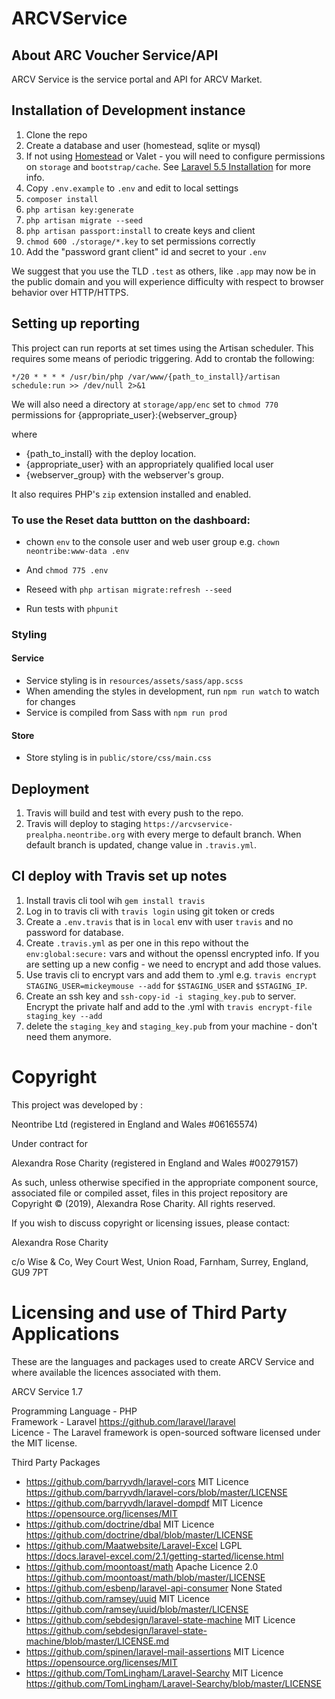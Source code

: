 # ARCVService
## About ARC Voucher Service/API
ARCV Service is the service portal and API for ARCV Market.

## Installation of Development instance

1. Clone the repo
2. Create a database and user (homestead, sqlite or mysql)
3. If not using [Homestead](https://laravel.com/docs/5.5/homestead) or Valet - you will need to configure permissions on `storage` and `bootstrap/cache`. See [Laravel 5.5 Installation](https://laravel.com/docs/5.5#installation) for more info.
4. Copy `.env.example` to `.env` and edit to local settings
5. `composer install`
6. `php artisan key:generate`
7. `php artisan migrate --seed`
8. `php artisan passport:install` to create keys and client
9. `chmod 600 ./storage/*.key` to set permissions correctly
10. Add the "password grant client" id and secret to your `.env`

We suggest that you use the TLD `.test` as others, like `.app` may now be in the public domain and you will experience difficulty with respect to browser behavior over HTTP/HTTPS.

## Setting up reporting

This project can run reports at set times using the Artisan scheduler. This requires some means of periodic triggering. Add to crontab the following:

`*/20 * * * * /usr/bin/php /var/www/{path_to_install}/artisan schedule:run >> /dev/null 2>&1`

We will also need a directory at `storage/app/enc` set to `chmod 770` permissions for {appropriate_user}:{webserver_group}

where

- {path_to_install} with the deploy location.
- {appropriate_user} with an appropriately qualified local user
- {webserver_group} with the webserver's group.

It also requires PHP's `zip` extension installed and enabled.

### To use the Reset data buttton on the dashboard:
 - chown `env` to the console user and web user group e.g. `chown neontribe:www-data .env`
 - And `chmod 775 .env`

 - Reseed with `php artisan migrate:refresh --seed`
 - Run tests with `phpunit`


### Styling
#### Service 
- Service styling is in `resources/assets/sass/app.scss`
- When amending the styles in development, run `npm run watch` to watch for changes
- Service is compiled from Sass with `npm run prod`
#### Store
- Store styling is in `public/store/css/main.css`

## Deployment

1. Travis will build and test with every push to the repo.
2. Travis will deploy to staging `https://arcvservice-prealpha.neontribe.org` with every merge to default branch. When default branch is updated, change value in `.travis.yml`.

## CI deploy with Travis set up notes

1. Install travis cli tool wih `gem install travis`
2. Log in to travis cli with `travis login` using git token or creds
3. Create a `.env.travis` that is in `local` env with user `travis` and no password for database.
4. Create `.travis.yml` as per one in this repo without the `env:global:secure:` vars and without the openssl encrypted info. If you are setting up a new config - we need to encrypt and add those values.
5. Use travis cli to encrypt vars and add them to .yml e.g. `travis encrypt STAGING_USER=mickeymouse --add` for `$STAGING_USER` and `$STAGING_IP`.
6. Create an ssh key and `ssh-copy-id -i staging_key.pub` to server. Encrypt the private half and add to the .yml with `travis encrypt-file staging_key --add`
7. delete the `staging_key` and `staging_key.pub` from your machine - don't need them anymore.


# Copyright
This project was developed by :

Neontribe Ltd (registered in England and Wales #06165574) 

Under contract for

Alexandra Rose Charity (registered in England and Wales #00279157) 

As such, unless otherwise specified in the appropriate component source, associated file or compiled asset, files in this project repository are Copyright &copy; (2019), Alexandra Rose Charity. All rights reserved.

If you wish to discuss copyright or licensing issues, please contact:

Alexandra Rose Charity

c/o Wise & Co, 
Wey Court West, 
Union Road, 
Farnham, 
Surrey, 
England,
GU9 7PT

# Licensing and use of Third Party Applications
These are the languages and packages used to create ARCV Service and where available the licences associated with them.

ARCV Service 1.7

Programming Language - PHP\
Framework - Laravel https://github.com/laravel/laravel \
Licence - The Laravel framework is open-sourced software licensed under the MIT license.

Third Party Packages
- https://github.com/barryvdh/laravel-cors MIT Licence https://github.com/barryvdh/laravel-cors/blob/master/LICENSE 
- https://github.com/barryvdh/laravel-dompdf MIT Licence https://opensource.org/licenses/MIT
- https://github.com/doctrine/dbal MIT Licence https://github.com/doctrine/dbal/blob/master/LICENSE
- https://github.com/Maatwebsite/Laravel-Excel LGPL https://docs.laravel-excel.com/2.1/getting-started/license.html
- https://github.com/moontoast/math Apache Licence 2.0 https://github.com/moontoast/math/blob/master/LICENSE
- https://github.com/esbenp/laravel-api-consumer None Stated
- https://github.com/ramsey/uuid MIT Licence https://github.com/ramsey/uuid/blob/master/LICENSE
- https://github.com/sebdesign/laravel-state-machine MIT Licence https://github.com/sebdesign/laravel-state-machine/blob/master/LICENSE.md
- https://github.com/spinen/laravel-mail-assertions MIT Licence https://opensource.org/licenses/MIT
- https://github.com/TomLingham/Laravel-Searchy MIT Licence https://github.com/TomLingham/Laravel-Searchy/blob/master/LICENSE

